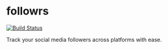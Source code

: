 # followrs
[![Build Status](https://travis-ci.com/jake-hansen/followrs.svg?token=HxiSsV9Yc7FqVgAY9svs&branch=main)](https://travis-ci.com/jake-hansen/followrs)

Track your social media followers across platforms with ease.
